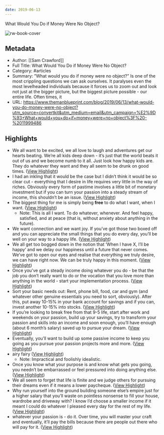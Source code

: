 ```yaml
---
date: 2019-06-13
---
```

What Would You Do if Money Were No Object?

![rw-book-cover](http://static1.squarespace.com/static/622876ac5b6aa51f4de2c41c/622876ad5b6aa51f4de2c456/622a1b662df7f809c413f0fe/1677164990367/B6550BCD-6A20-4206-BE94-1326E3568CCA.jpeg?format=1500w)

## Metadata
- Author: [[Sam Crawford]]
- Full Title: What Would You Do if Money Were No Object?
- Category: #articles
- Summary: ”What would you do if money were no object?” Is one of the most crippling questions we can ask ourselves.  It paralyses even the most levelheaded individuals because it forces us to zoom out and look not just at the bigger picture, but the biggest picture possible - our entire life.  Often times, it
- URL: https://www.themanblueprint.com/blog/2019/06/13/what-would-you-do-money-were-no-object?utm_source=convertkit&utm_medium=email&utm_campaign=%E2%9D%93+What+would+you+do+if+money+were+no+object%3F%20-%2011999486

## Highlights
- We all want to be excited, we all love to laugh and adventures get our hearts beating. We’re all kids deep down - it’s just that the world beats it out of us and we become numb to it all.
  Just look how happy kids are. They do whatever they want and they all seem to be drunk on good times. ([View Highlight](https://read.readwise.io/read/01hdehjxz9v9jy30ckafjswns2))
- I had an inkling that it would be the case but I didn’t think it would be so clear cut - everything that I desire in life requires very little in the way of riches.
  Obviously every form of pastime involves a little bit of monetary investment but if you can turn your passion into a steady stream of income, this shouldn’t be an issue. ([View Highlight](https://read.readwise.io/read/01hdehqbxagsbceps3sm6yh79x))
- The biggest thing for me is simply being **free** to do what I want, when I want. ([View Highlight](https://read.readwise.io/read/01hdehqe1zfavcjf99hf62crga))
    - Note: This is all I want. To do whatever, whenever. And feel happy, satisfied, and at peace (that is, without anxiety about anything in the future).
- We want connection and we want joy. If you’ve got those two boxed off and you can appreciate the small things that you do every day, you’ll be well on your way to a happy life. ([View Highlight](https://read.readwise.io/read/01hdehvz84704s4fzm6hkvaath))
- We all get too bogged down in the notion that ‘When I have X, I’ll be happy’ and we delay our happiness until a future that never comes. We’ve got to open our eyes and realise that everything we truly desire, we can have right now.
  We can be truly happy in this moment. ([View Highlight](https://read.readwise.io/read/01hdehz5g6bqj7q8ck9y3xb48t))
- Once you’ve got a steady income doing whatever you do - be that the job you don’t really want to do or the vocation that you love more than anything in the world - start your implementation process. ([View Highlight](https://read.readwise.io/read/01hdej0r2a64d6pecqtxb6j3b9))
- Sort your basic needs out: Rent, phone bill, food, car and gym (and whatever other genuine essentials you need to sort, obviously). After this, put away 10-15% in your bank account for savings and if you can, invest another 10-15% into stocks. ([View Highlight](https://read.readwise.io/read/01hdej156shzjk37e837tyed2k))
- If you’re looking to break free from that 9-5 life, start after work and weekends on your passion, build up your savings, try to transform your passion and skills into an income and soon enough, you’ll have enough (about 6 month’s salary) saved up to pursue your dream. ([View Highlight](https://read.readwise.io/read/01hdej3e8hknpcss5ks4wvg60k))
- Eventually, you’ll want to build up some passive income to keep you going as you pursue your passion projects more and more. ([View Highlight](https://read.readwise.io/read/01hdej5dhgsh3xwm0031x22611))
- airy fairy ([View Highlight](https://read.readwise.io/read/01hdej7yr3aqc0z5xe3gesmsx4))
    - Note: Impractical and foolishly idealistic.
- Once you know what your purpose is and know what gets you going, you needn’t be embarrassed or feel pressured into doing anything else. ([View Highlight](https://read.readwise.io/read/01hdej8t7dsmz6nfneg1kt0eaz))
- We all seem to forget that life is finite and we judge others for pursuing their dreams even if it means a lower paycheque. ([View Highlight](https://read.readwise.io/read/01hdej95p31nw1v5e1g0qzs051))
- Why run yourself into the ground building someone else’s empire just for a higher salary that you’ll waste on pointless nonsense to fill your house, wardrobe and driveway with? I know I’d choose a smaller income if it meant I could do whatever I pleased every day for the rest of my life. ([View Highlight](https://read.readwise.io/read/01hdej9r40tgr992g85hc7exwe))
- whatever your passion is - do it. Over time, you will master your craft and eventually, it’ll pay the bills because there are people out there who will pay for it. ([View Highlight](https://read.readwise.io/read/01hdejampwh203y6tekfmetz7g))
